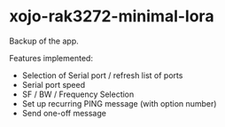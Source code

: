 # xojo-rak3272-minimal-lora

Backup of the app.

Features implemented:

* Selection of Serial port / refresh list of ports
* Serial port speed
* SF / BW / Frequency Selection
* Set up recurring PING message (with option number)
* Send one-off message